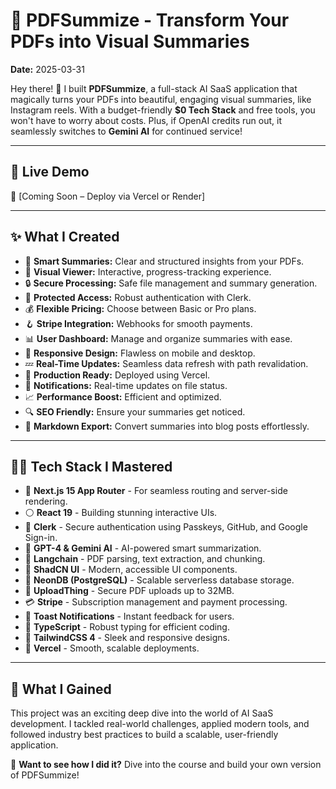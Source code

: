 # 🌟 PDFSummize - Transform Your PDFs into Visual Summaries

**Date:** 2025-03-31

Hey there! 🚀 I built **PDFSummize**, a full-stack AI SaaS application that magically turns your PDFs into beautiful, engaging visual summaries, like Instagram reels. With a budget-friendly **$0 Tech Stack** and free tools, you won't have to worry about costs. Plus, if OpenAI credits run out, it seamlessly switches to **Gemini AI** for continued service!

---
## 🌟 Live Demo

🚀 [Coming Soon – Deploy via Vercel or Render]

---

## ✨ **What I Created**

- 📝 **Smart Summaries:** Clear and structured insights from your PDFs.
- 🎨 **Visual Viewer:** Interactive, progress-tracking experience.
- 🔒 **Secure Processing:** Safe file management and summary generation.
- 🔐 **Protected Access:** Robust authentication with Clerk.
- 💰 **Flexible Pricing:** Choose between Basic or Pro plans.
- 🪝 **Stripe Integration:** Webhooks for smooth payments.
- 📊 **User Dashboard:** Manage and organize summaries with ease.
- 📱 **Responsive Design:** Flawless on mobile and desktop.
- 💤 **Real-Time Updates:** Seamless data refresh with path revalidation.
- 🚀 **Production Ready:** Deployed using Vercel.
- 📢 **Notifications:** Real-time updates on file status.
- 📈 **Performance Boost:** Efficient and optimized.
- 🔍 **SEO Friendly:** Ensure your summaries get noticed.
- 🐂 **Markdown Export:** Convert summaries into blog posts effortlessly.

---

## 🧑‍💻 **Tech Stack I Mastered**

- 🚀 **Next.js 15 App Router** - For seamless routing and server-side rendering.
- ⚪ **React 19** - Building stunning interactive UIs.
- 🔑 **Clerk** - Secure authentication using Passkeys, GitHub, and Google Sign-in.
- 🤖 **GPT-4 & Gemini AI** - AI-powered smart summarization.
- 🧠 **Langchain** - PDF parsing, text extraction, and chunking.
- 🎨 **ShadCN UI** - Modern, accessible UI components.
- 💾 **NeonDB (PostgreSQL)** - Scalable serverless database storage.
- 📄 **UploadThing** - Secure PDF uploads up to 32MB.
- 💳 **Stripe** - Subscription management and payment processing.
- 📢 **Toast Notifications** - Instant feedback for users.
- 💜 **TypeScript** - Robust typing for efficient coding.
- 💅 **TailwindCSS 4** - Sleek and responsive designs.
- 🚀 **Vercel** - Smooth, scalable deployments.

---

## 🎯 **What I Gained**

This project was an exciting deep dive into the world of AI SaaS development. I tackled real-world challenges, applied modern tools, and followed industry best practices to build a scalable, user-friendly application.

🌟 **Want to see how I did it?** Dive into the course and build your own version of PDFSummize!

